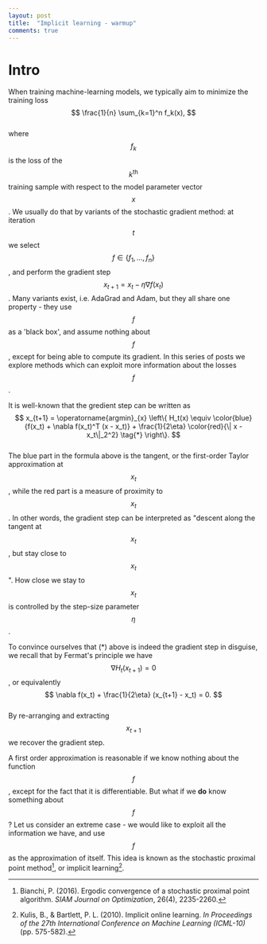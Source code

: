 ```yaml
---
layout: post
title:  "Implicit learning - warmup"
comments: true
---
```


# Intro
When training machine-learning models, we typically aim to minimize the training loss  
$$
\frac{1}{n} \sum_{k=1}^n f_k(x), 
$$  
where $$f_k$$ is the loss of the $$k^{\mathrm{th}}$$ training sample with respect to the model parameter vector $$x$$. We usually do that by variants of the stochastic gradient method: at iteration $$t$$ we select $$f \in \{ f_1, \dots, f_n \}$$, and perform the gradient step $$x_{t+1} = x_t - \eta \nabla f(x_t)$$. Many variants exist, i.e. AdaGrad and Adam, but they all share one property - they use $$f$$ as a 'black box', and assume nothing about $$f$$, except for being able to compute its gradient. In this series of posts we explore methods which can exploit more information about the losses $$f$$.

It is well-known that the gredient step can be written as  
$$
x_{t+1} = \operatorname{argmin}_{x} \left\{ H_t(x) \equiv
    \color{blue}{f(x_t) + \nabla f(x_t)^T (x - x_t)} + \frac{1}{2\eta} \color{red}{\| x - x_t\|_2^2} \tag{*}
\right\}.
$$  
The blue part in the formula above is the tangent, or the first-order Taylor approximation at $$x_t$$, while the red part is a measure of proximity to $$x_t$$. In other words, the gradient step can be interpreted as "descent along the tangent at $$x_t$$, but stay close to $$x_t$$". How close we stay to $$x_t$$ is controlled by the step-size parameter $$\eta$$. 

To convince ourselves that (*) above is indeed the gradient step in disguise, we recall that by Fermat's principle we have $$\nabla H_t(x_{t+1}) = 0$$, or equivalently  
$$
\nabla f(x_t) + \frac{1}{2\eta} (x_{t+1} - x_t) = 0.
$$  
By re-arranging and extracting $$x_{t+1}$$ we recover the gradient step.

A first order approximation is reasonable if we know nothing about the function $$f$$, except for the fact that it is differentiable. But what if we **do** know something about $$f$$? Let us consider an extreme case - we would like to exploit all the information we have, and use $$f$$ as the approximation of itself. This idea is known as the stochastic proximal point method[^ppm], or implicit learning[^impl].

[^ppm]: Bianchi, P. (2016). Ergodic convergence of a stochastic proximal point algorithm. _SIAM Journal on Optimization_, 26(4), 2235-2260.
[^impl]: Kulis, B., & Bartlett, P. L. (2010). Implicit online learning. _In Proceedings of the 27th International Conference on Machine Learning (ICML-10)_ (pp. 575-582).